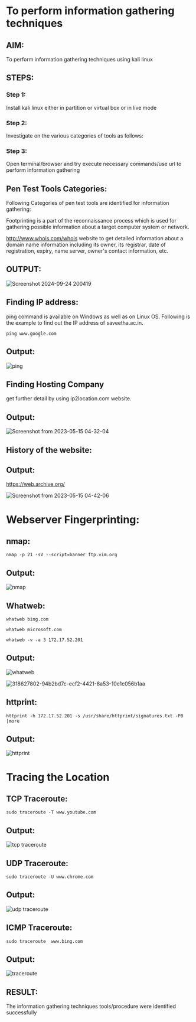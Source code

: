 # To perform information gathering techniques

## AIM:

To perform information gathering techniques using kali linux 

## STEPS:

### Step 1:

Install kali linux either in partition or virtual box or in live mode

### Step 2:

Investigate on the various categories of tools as follows:

### Step 3:
Open terminal/browser and try execute necessary commands/use url to perform information gathering

## Pen Test Tools Categories:  

Following Categories of pen test tools are identified for information gathering:

Footprinting is a part of the reconnaissance process which is used for gathering possible information about a target computer system or network.

http://www.whois.com/whois website to get detailed information about a domain name information including its owner, its registrar, date of registration, expiry, name server, owner's contact information, etc.


## OUTPUT:

![Screenshot 2024-09-24 200419](https://github.com/user-attachments/assets/6c66e554-3fa1-4ec0-9839-1dbff9255812)





## Finding IP address:
ping command is available on Windows as well as on Linux OS. Following is the example to find out the IP address of saveetha.ac.in.
```
ping www.google.com
```
## Output:

![ping](https://github.com/user-attachments/assets/44a4882f-5bbe-49c9-8d51-5dc58a725b99)

## Finding Hosting Company
get further detail by using ip2location.com website.
## Output:

![Screenshot from 2023-05-15 04-32-04](https://github.com/A-Thiyagarajan/InformationGathering/assets/118707693/ad2a8edd-7197-44ae-9f54-94375c7114a9)


## History of the website:
## Output:
https://web.archive.org/


![Screenshot from 2023-05-15 04-42-06](https://github.com/A-Thiyagarajan/InformationGathering/assets/118707693/192a1d85-246e-45ad-bcd0-0a70e209c601)




# Webserver Fingerprinting:

## nmap:
```
nmap -p 21 -sV --script=banner ftp.vim.org
```
## Output:

![nmap](https://github.com/user-attachments/assets/59ffc8dd-f25f-41aa-a9ca-d973e73a5fb6)




## Whatweb:
```
whatweb bing.com
```
```
whatweb microsoft.com
```
```
whatweb -v -a 3 172.17.52.201
```
## Output:

![whatweb](https://github.com/user-attachments/assets/c33f8b1f-5132-4424-866a-ef9a8bf5299a)

![318627802-94b2bd7c-ecf2-4421-8a53-10e1c056b1aa](https://github.com/user-attachments/assets/1415c967-bd2b-49c8-aada-e0ab3014922a)



## httprint:
```
httprint -h 172.17.52.201 -s /usr/share/httprint/signatures.txt -P0 |more
```
## Output:

![httprint](https://github.com/user-attachments/assets/7f378541-2fcd-4b8a-89a6-ad0b2ad5c4be)





# Tracing the Location
## TCP Traceroute:
```
sudo traceroute -T www.youtube.com
```
## Output:


![tcp traceroute](https://github.com/user-attachments/assets/4532137e-726c-4246-aa22-4e775fb2f106)




## UDP Traceroute:
```
sudo traceroute -U www.chrome.com
```
## Output:


![udp traceroute](https://github.com/user-attachments/assets/f1663eb6-075e-43af-a487-2ae4246a7096)




## ICMP Traceroute:
```
sudo traceroute  www.bing.com
```
## Output:

![traceroute](https://github.com/user-attachments/assets/87591fac-9203-41aa-93ae-a1d6c3206b89)




## RESULT:
The information gathering techniques tools/procedure were  identified successfully
